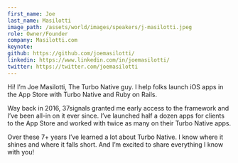 ```yaml
---
first_name: Joe
last_name: Masilotti
image_path: /assets/world/images/speakers/j-masilotti.jpeg
role: Owner/Founder
company: Masilotti.com
keynote:
github: https://github.com/joemasilotti/
linkedin: https://www.linkedin.com/in/joemasilotti/
twitter: https://twitter.com/joemasilotti
---
```


Hi! I’m Joe Masilotti, The Turbo Native guy. I help folks launch iOS apps in the App Store with Turbo Native and Ruby on Rails.

Way back in 2016, 37signals granted me early access to the framework and I’ve been all-in on it ever since. I’ve launched half a dozen apps for clients to the App Store and worked with twice as many on their Turbo Native apps.

Over these 7+ years I’ve learned a lot about Turbo Native. I know where it shines and where it falls short. And I’m excited to share everything I know with you!
